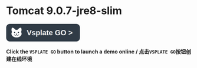 # Tomcat 9.0.7-jre8-slim

<a href="https://www.vsplate.com/?docker-compose=https://github.com/vsplate/dcenvs/tomcat/9.0.7-jre8-slim"><img alt="VSPLATE GO" src="https://raw.githubusercontent.com/vsplate/images/master/vsgo_btn.png" width="200px"></a>

**Click the `VSPLATE GO` button to launch a demo online / 点击`VSPLATE GO`按钮创建在线环境**